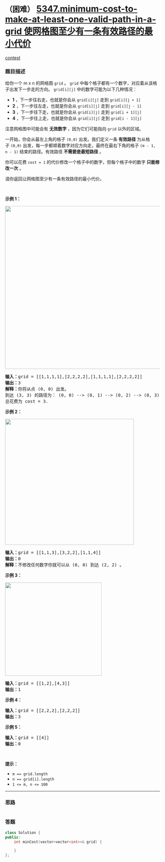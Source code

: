 # `（困难）` [5347.minimum-cost-to-make-at-least-one-valid-path-in-a-grid 使网格图至少有一条有效路径的最小代价](https://leetcode-cn.com/problems/minimum-cost-to-make-at-least-one-valid-path-in-a-grid/)

[contest](https://leetcode-cn.com/contest/weekly-contest-178/problems/minimum-cost-to-make-at-least-one-valid-path-in-a-grid/)

### 题目描述
<p>给你一个 m x n 的网格图&nbsp;<code>grid</code>&nbsp;。&nbsp;<code>grid</code>&nbsp;中每个格子都有一个数字，对应着从该格子出发下一步走的方向。&nbsp;<code>grid[i][j]</code>&nbsp;中的数字可能为以下几种情况：</p>

<ul>
	<li><strong>1</strong>&nbsp;，下一步往右走，也就是你会从 <code>grid[i][j]</code>&nbsp;走到 <code>grid[i][j + 1]</code></li>
	<li><strong>2</strong>&nbsp;，下一步往左走，也就是你会从 <code>grid[i][j]</code>&nbsp;走到 <code>grid[i][j - 1]</code></li>
	<li><strong>3</strong>&nbsp;，下一步往下走，也就是你会从 <code>grid[i][j]</code>&nbsp;走到 <code>grid[i + 1][j]</code></li>
	<li><strong>4</strong>&nbsp;，下一步往上走，也就是你会从 <code>grid[i][j]</code>&nbsp;走到 <code>grid[i - 1][j]</code></li>
</ul>

<p>注意网格图中可能会有&nbsp;<strong>无效数字</strong>&nbsp;，因为它们可能指向&nbsp;<code>grid</code>&nbsp;以外的区域。</p>

<p>一开始，你会从最左上角的格子&nbsp;<code>(0,0)</code>&nbsp;出发。我们定义一条&nbsp;<strong>有效路径</strong>&nbsp;为从格子&nbsp;<code>(0,0)</code>&nbsp;出发，每一步都顺着数字对应方向走，最终在最右下角的格子&nbsp;<code>(m - 1, n - 1)</code>&nbsp;结束的路径。有效路径&nbsp;<strong>不需要是最短路径</strong>&nbsp;。</p>

<p>你可以花费&nbsp;<code>cost = 1</code>&nbsp;的代价修改一个格子中的数字，但每个格子中的数字&nbsp;<strong>只能修改一次</strong>&nbsp;。</p>

<p>请你返回让网格图至少有一条有效路径的最小代价。</p>

<p>&nbsp;</p>

<p><strong>示例 1：</strong></p>

<p><img alt="" src="https://assets.leetcode-cn.com/aliyun-lc-upload/uploads/2020/02/29/grid1.png" style="height: 528px; width: 542px;"></p>

<pre><strong>输入：</strong>grid = [[1,1,1,1],[2,2,2,2],[1,1,1,1],[2,2,2,2]]
<strong>输出：</strong>3
<strong>解释：</strong>你将从点 (0, 0) 出发。
到达 (3, 3) 的路径为： (0, 0) --&gt; (0, 1) --&gt; (0, 2) --&gt; (0, 3) 花费代价 cost = 1 使方向向下 --&gt; (1, 3) --&gt; (1, 2) --&gt; (1, 1) --&gt; (1, 0) 花费代价 cost = 1 使方向向下 --&gt; (2, 0) --&gt; (2, 1) --&gt; (2, 2) --&gt; (2, 3) 花费代价 cost = 1 使方向向下 --&gt; (3, 3)
总花费为 cost = 3.
</pre>

<p><strong>示例 2：</strong></p>

<p><img alt="" src="https://assets.leetcode-cn.com/aliyun-lc-upload/uploads/2020/02/29/grid2.png" style="height: 408px; width: 419px;"></p>

<pre><strong>输入：</strong>grid = [[1,1,3],[3,2,2],[1,1,4]]
<strong>输出：</strong>0
<strong>解释：</strong>不修改任何数字你就可以从 (0, 0) 到达 (2, 2) 。
</pre>

<p><strong>示例 3：</strong></p>

<p><img alt="" src="https://assets.leetcode-cn.com/aliyun-lc-upload/uploads/2020/02/29/grid3.png" style="height: 302px; width: 314px;"></p>

<pre><strong>输入：</strong>grid = [[1,2],[4,3]]
<strong>输出：</strong>1
</pre>

<p><strong>示例 4：</strong></p>

<pre><strong>输入：</strong>grid = [[2,2,2],[2,2,2]]
<strong>输出：</strong>3
</pre>

<p><strong>示例 5：</strong></p>

<pre><strong>输入：</strong>grid = [[4]]
<strong>输出：</strong>0
</pre>

<p>&nbsp;</p>

<p><strong>提示：</strong></p>

<ul>
	<li><code>m == grid.length</code></li>
	<li><code>n == grid[i].length</code></li>
	<li><code>1 &lt;= m, n &lt;= 100</code></li>
</ul>

            

---
### 思路
```
```



### 答题
``` C++
class Solution {
public:
    int minCost(vector<vector<int>>& grid) {

    }
};
```




